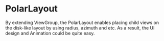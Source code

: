 PolarLayout
===========

By extending ViewGroup, the PolarLayout enables placing child views on the disk-like layout by using radius, azimuth and etc. As a result, the UI design and Animation could be quite easy.

